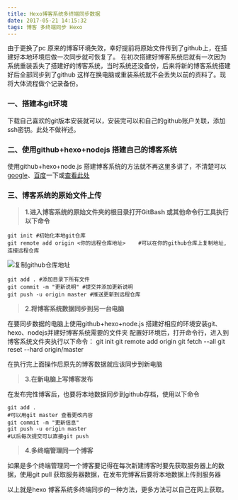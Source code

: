 ```yaml
---
title: Hexo博客系统多终端同步数据
date: 2017-05-21 14:15:32
tags: 博客 多终端同步 Hexo 
---
```


由于更换了pc 原来的博客环境失效，幸好提前将原始文件传到了github上，在搭建好本地环境后做一次同步就可恢复了。
在初次搭建好博客系统后就有一次因为系统重装丢失了搭建好的博客系统，当时系统还没备份，后来将新的博客系统搭建好后全部同步到了github
这样在换电脑或重装系统就不会丢失以前的资料了。现将大体流程做个记录备份。

### 一、搭建本git环境

下载自己喜欢的git版本安装就可以，安装完可以和自己的github账户关联，添加ssh密钥。此处不做祥述。

### 二、使用github+hexo+nodejs 搭建自己的博客系统
使用github+hexo+node.js 搭建博客系统的方法就不再这里多讲了，不清楚可以[google](https://www.google.com/ncr)、[百度](http://www.baidu.com)一下或[查看此处](https://easthj.github.io/2017/03/03/using-hexo-and-github-to-build-yourslef-blog/)

### 三、博客系统的原始文件上传

>**1.进入博客系统的原始文件夹的根目录打开GitBash 或其他命令行工具执行以下命令**

    git init #初始化本地git仓库
    git remote add origin <你的远程仓库地址>    #可以在你的github仓库上复制地址,连接远程仓库
   ![复制github仓库地址](/images/201705/14953539921.png)
    
    git add . #添加目录下所有文件 
    git commit -m "更新说明" #提交并添加更新说明 
    git push -u origin master #推送更新到远程仓库
    
>**2.将博客系统数据同步到另一台电脑**
 
 在要同步数据的电脑上使用github+hexo+node.js 搭建好相应的环境安装git、hexo、nodejs并建好博客系统需要的文件夹
 配置好环境后，打开命令行，进入到博客系统文件夹执行以下命令：
    git init 
    git remote add origin <server> 
    git fetch --all 
    git reset --hard origin/master
    
在执行完上面操作后原先的博客数据就应该同步到新电脑

>**3.在新电脑上写博客发布**

在发布完性博客后，也要将本地数据同步到github存档，使用以下命令

    git add . 
    #可以用git master 查看更改内容 
    git commit -m "更新信息" 
    git push -u origin master 
    #以后每次提交可以直接git push
    
>**4.多终端管理同一个博客**

如果是多个终端管理同一个博客要记得在每次新建博客时要先获取服务器上的数据，使用git pull 获取服务器数据，在发布完博客后要将本地数据上传到服务器

 以上就是hexo 博客系统多终端同步的一种方法，更多方法可以自己在网上获取。 


